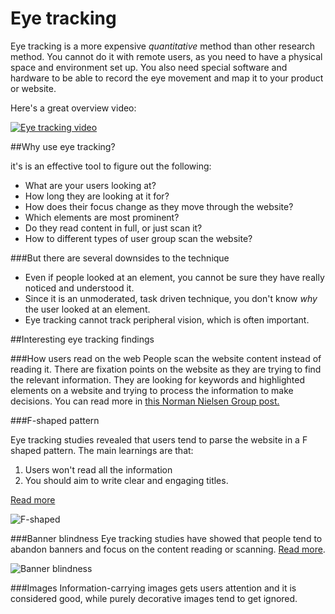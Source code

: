# Eye tracking

Eye tracking is a more expensive _quantitative_ method than other research method. You cannot do it with remote users, as you need to have a physical space and environment set up. You also need special software and hardware to be able to record the eye movement and map it to your product or website.

Here's a great overview video:

[![Eye tracking video](http://img.youtube.com/vi/lo_a2cfBUGc/2.jpg)](http://www.youtube.com/watch?v=lo_a2cfBUGc)

##Why use eye tracking?

it's is an effective tool to figure out the following:
* What are your users looking at?
* How long they are looking at it for?
* How does their focus change as they move through the website?
* Which elements are most prominent?
* Do they read content in full, or just scan it?
* How to different types of user group scan the website?

###But there are several downsides to the technique

* Even if people looked at an element, you cannot be sure they have really noticed and understood it.
* Since it is an unmoderated, task driven technique, you don't know _why_ the user looked at an element.
* Eye tracking cannot track peripheral vision, which is often important.

##Interesting eye tracking findings

###How users read on the web
People scan the website content instead of reading it. There are fixation points on the website as they are trying to find the relevant information. They are looking for keywords and highlighted elements on a website and trying to process the information to make decisions. You can read more in [this Norman Nielsen Group post.](http://www.nngroup.com/articles/how-users-read-on-the-web/)

###F-shaped pattern

Eye tracking studies revealed that users tend to parse the website in a F shaped pattern. The main learnings are that:

1. Users won't read all the information
2. You should aim to write clear and engaging titles.

[Read more](http://www.nngroup.com/articles/f-shaped-pattern-reading-web-content/)

![F-shaped](http://www.evidencesoup.com/photos/uncategorized/2007/06/17/fmap.gif)

###Banner blindness
Eye tracking studies have showed that people tend to abandon banners and focus on the content reading or scanning. [Read more](http://www.nngroup.com/articles/banner-blindness-old-and-new-findings/).

![Banner blindness](http://media.nngroup.com/media/editor/alertbox/banner-blindness-examples.jpg)

###Images
Information-carrying images gets users attention and it is considered good, while purely decorative images tend to get ignored.